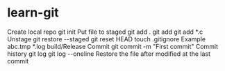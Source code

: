 # learn-git
Create local repo
    git init
Put file to staged
    git add .
    git add <filename>
    git add *.c
Unstage
    git restore --staged <filename>
    git reset HEAD <filename>
touch .gitignore
    Example
        abc.tmp
        *.log
        build/Release
Commit
    git commit -m "First commit"
Commit history
    git log
    git log --oneline
Restore the file after modified at the last commit